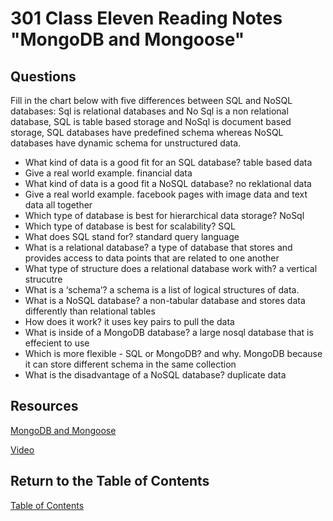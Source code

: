 # 301 Class Eleven Reading Notes "MongoDB and Mongoose"

## Questions

Fill in the chart below with five differences between SQL and NoSQL databases: Sql is relational databases and No Sql is a non relational database, SQL is table based storage and NoSql is document based storage, SQL databases have predefined schema whereas NoSQL databases have dynamic schema for unstructured data.

- What kind of data is a good fit for an SQL database? table based data
- Give a real world example. financial data
- What kind of data is a good fit a NoSQL database? no reklational data
- Give a real world example. facebook pages with image data and text data all together
- Which type of database is best for hierarchical data storage? NoSql
- Which type of database is best for scalability? SQL
- What does SQL stand for? standard query language
- What is a relational database? a type of database that stores and provides access to data points that are related to one another
- What type of structure does a relational database work with? a vertical strucutre
- What is a ‘schema’? a schema is a list of logical structures of data.
- What is a NoSQL database? a non-tabular database and stores data differently than relational tables
- How does it work? it uses key pairs to pull the data
- What is inside of a MongoDB database? a large nosql database that is effecient to use
- Which is more flexible - SQL or MongoDB? and why. MongoDB because it can store different schema in the same collection
- What is the disadvantage of a NoSQL database? duplicate data


## Resources

[MongoDB and Mongoose](https://www.thegeekstuff.com/2014/01/sql-vs-nosql-db/?utm_source=tuicool)

[Video](https://www.youtube.com/watch?v=ZS_kXvOeQ5Y)

## Return to the Table of Contents

[Table of Contents](https://todd75.github.io/reading-notes/)
